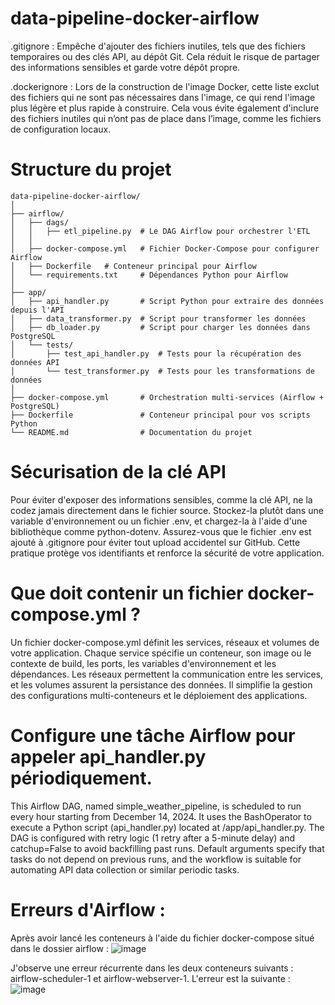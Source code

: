 # data-pipeline-docker-airflow

.gitignore : Empêche d'ajouter des fichiers inutiles, tels que des fichiers temporaires ou des clés API, au dépôt Git. Cela réduit le risque de partager des informations sensibles et garde votre dépôt propre.

.dockerignore : Lors de la construction de l'image Docker, cette liste exclut des fichiers qui ne sont pas nécessaires dans l'image, ce qui rend l'image plus légère et plus rapide à construire. Cela vous évite également d'inclure des fichiers inutiles qui n’ont pas de place dans l’image, comme les fichiers de configuration locaux.

# Structure du projet
``` plaintext
data-pipeline-docker-airflow/
│
├── airflow/
│   ├── dags/
│   │   ├── etl_pipeline.py  # Le DAG Airflow pour orchestrer l'ETL
│   │
│   ├── docker-compose.yml   # Fichier Docker-Compose pour configurer Airflow
│   ├── Dockerfile   # Conteneur principal pour Airflow
│   └── requirements.txt     # Dépendances Python pour Airflow
│
├── app/
│   ├── api_handler.py       # Script Python pour extraire des données depuis l'API
│   ├── data_transformer.py  # Script pour transformer les données
│   ├── db_loader.py         # Script pour charger les données dans PostgreSQL
│   └── tests/
│       ├── test_api_handler.py  # Tests pour la récupération des données API
│       └── test_transformer.py  # Tests pour les transformations de données
│
├── docker-compose.yml       # Orchestration multi-services (Airflow + PostgreSQL)
├── Dockerfile               # Conteneur principal pour vos scripts Python
└── README.md                # Documentation du projet
```


# Sécurisation de la clé API
Pour éviter d'exposer des informations sensibles, comme la clé API, ne la codez jamais directement dans le fichier source. Stockez-la plutôt dans une variable d'environnement ou un fichier .env, et chargez-la à l'aide d'une bibliothèque comme python-dotenv. Assurez-vous que le fichier .env est ajouté à .gitignore pour éviter tout upload accidentel sur GitHub. Cette pratique protège vos identifiants et renforce la sécurité de votre application.

# Que doit contenir un fichier docker-compose.yml ?
Un fichier docker-compose.yml définit les services, réseaux et volumes de votre application. Chaque service spécifie un conteneur, son image ou le contexte de build, les ports, les variables d'environnement et les dépendances. Les réseaux permettent la communication entre les services, et les volumes assurent la persistance des données. Il simplifie la gestion des configurations multi-conteneurs et le déploiement des applications.
 
# Configure une tâche Airflow pour appeler api_handler.py périodiquement.
This Airflow DAG, named simple_weather_pipeline, is scheduled to run every hour starting from December 14, 2024. It uses the BashOperator to execute a Python script (api_handler.py) located at /app/api_handler.py. The DAG is configured with retry logic (1 retry after a 5-minute delay) and catchup=False to avoid backfilling past runs. Default arguments specify that tasks do not depend on previous runs, and the workflow is suitable for automating API data collection or similar periodic tasks.

# Erreurs d'Airflow :
Après avoir lancé les conteneurs à l'aide du fichier docker-compose situé dans le dossier airflow :
![image](https://github.com/user-attachments/assets/eef376f6-16ca-4868-90ca-2dd84569dff7)

J'observe une erreur récurrente dans les deux conteneurs suivants : airflow-scheduler-1 et airflow-webserver-1.
L'erreur est la suivante : ![image](https://github.com/user-attachments/assets/975b4058-4860-4717-9941-4ede319739e1)



